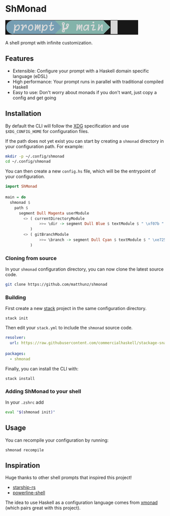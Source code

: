 # ShMonad

![Demo](https://github.com/matthunz/prompt/blob/main/demo.png?raw=true)

A shell prompt with infinite customization.

## Features
- Extensible: Configure your prompt with a Haskell domain specific language (eDSL)
- High performance: Your prompt runs in parallel with traditional compiled Haskell
- Easy to use: Don't worry about monads if you don't want, just copy a config and get going

## Installation

By default the CLI will follow the [XDG](https://specifications.freedesktop.org/basedir-spec/basedir-spec-latest.html) specification
and use `$XDG_CONFIG_HOME` for configuration files.

If the path does not yet exist you can start by creating a `shmonad` directory in your configuration path.
For example:
```sh
mkdir -p ~/.config/shmonad
cd ~/.config/shmonad
```

You can then create a new `config.hs` file, which will be the entrypoint of your configuration.
```hs
import ShMonad

main = do
  shmonad $
    path $
      segment Dull Magenta userModule
        <> ( currentDirectoryModule
               >>= \dir -> segment Dull Blue $ textModule $ " \xf07b " ++ dir
           )
        <> ( gitBranchModule
               >>= \branch -> segment Dull Cyan $ textModule $ " \xe725 " ++ branch
           )
```

### Cloning from source
In your `shmonad` configuration directory, you can now clone the latest source code.
```sh
git clone https://github.com/matthunz/shmonad
```

### Building
First create a new [stack](https://docs.haskellstack.org/en/stable/) project in the same configuration directory.
```
stack init
```

Then edit your `stack.yml` to include the `shmonad` source code.
```yml
resolver:
  url: https://raw.githubusercontent.com/commercialhaskell/stackage-snapshots/master/lts/22/25.yaml

packages:
  - shmonad
```

Finally, you can install the CLI with:
```
stack install
```

### Adding ShMonad to your shell
In your `.zshrc` add
```sh
eval "$(shmonad init)"
```

## Usage
You can recompile your configuration by running:
```
shmonad recompile
```

## Inspiration
Huge thanks to other shell prompts that inspired this project!
  * [starship-rs](https://starship.rs)
  * [powerline-shell](https://github.com/b-ryan/powerline-shell)

The idea to use Haskell as a configuration language comes from [xmonad](https://xmonad.org) (which pairs great with this project).
